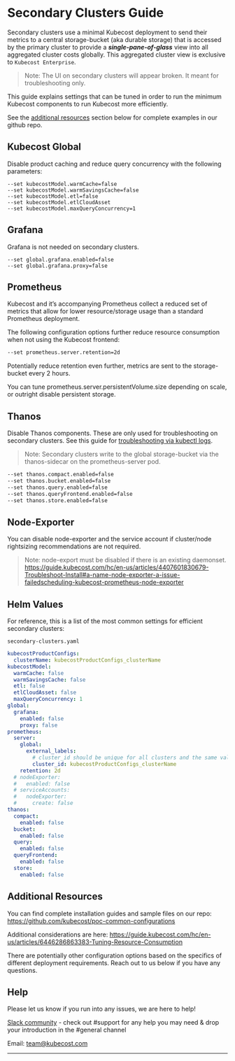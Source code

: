 Secondary Clusters Guide
===================

Secondary clusters use a minimal Kubecost deployment to send their metrics to a central storage-bucket (aka durable storage) that is accessed by the primary cluster to provide a ___single-pane-of-glass___ view into all aggregated cluster costs globally. This aggregated cluster view is exclusive to `Kubecost Enterprise`.

> Note: The UI on secondary clusters will appear broken. It meant for troubleshooting only.

This guide explains settings that can be tuned in order to run the minimum Kubecost components to run Kubecost more efficiently. 

See the <a href="https://guide.kubecost.com/hc/en-us/articles/4423256582551-Kubecost-Secondary-Clusters#additional-resources">additional resources</a> section below for complete examples in our github repo.

## Kubecost Global

Disable product caching and reduce query concurrency with the following parameters:

```
--set kubecostModel.warmCache=false
--set kubecostModel.warmSavingsCache=false
--set kubecostModel.etl=false
--set kubecostModel.etlCloudAsset
--set kubecostModel.maxQueryConcurrency=1
```

## Grafana

Grafana is not needed on secondary clusters.

```
--set global.grafana.enabled=false
--set global.grafana.proxy=false
```

## Prometheus

Kubecost and it’s accompanying Prometheus collect a reduced set of metrics that allow for lower resource/storage usage than a standard Prometheus deployment.

The following configuration options further reduce resource consumption when not using the Kubecost frontend:

```sh
--set prometheus.server.retention=2d
```

Potentially reduce retention even further, metrics are sent to the storage-bucket every 2 hours.

You can tune prometheus.server.persistentVolume.size depending on scale, or outright disable persistent storage.

## Thanos

Disable Thanos components. These are only used for troubleshooting on secondary clusters. See this guide for [troubleshooting via kubectl logs](https://guide.kubecost.com/hc/en-us/articles/4407595964695-Long-Term-Storage#troubleshooting).

> Note: Secondary clusters write to the global storage-bucket via the thanos-sidecar on the prometheus-server pod.

```sh
--set thanos.compact.enabled=false
--set thanos.bucket.enabled=false
--set thanos.query.enabled=false
--set thanos.queryFrontend.enabled=false
--set thanos.store.enabled=false
```

## Node-Exporter

You can disable node-exporter and the service account if cluster/node rightsizing recommendations are not required.

> Note: node-export must be disabled if there is an existing daemonset.<br>
> <https://guide.kubecost.com/hc/en-us/articles/4407601830679-Troubleshoot-Install#a-name-node-exporter-a-issue-failedscheduling-kubecost-prometheus-node-exporter>

## Helm Values

For reference, this is a list of the most common settings for efficient secondary clusters:

`secondary-clusters.yaml`
```yaml
kubecostProductConfigs:
  clusterName: kubecostProductConfigs_clusterName
kubecostModel:
  warmCache: false
  warmSavingsCache: false
  etl: false
  etlCloudAsset: false
  maxQueryConcurrency: 1
global:
  grafana:
    enabled: false
    proxy: false
prometheus:
  server:
    global:
      external_labels:
        # cluster_id should be unique for all clusters and the same value as .kubecostProductConfigs.clusterName
        cluster_id: kubecostProductConfigs_clusterName
    retention: 2d
  # nodeExporter:
  #   enabled: false
  # serviceAccounts:
  #   nodeExporter:
  #     create: false
thanos:
  compact:
    enabled: false
  bucket:
    enabled: false
  query:
    enabled: false
  queryFrontend:
    enabled: false
  store:
    enabled: false
```

## Additional Resources

You can find complete installation guides and sample files on our repo:
<https://github.com/kubecost/poc-common-configurations>

Additional considerations are here: <https://guide.kubecost.com/hc/en-us/articles/6446286863383-Tuning-Resource-Consumption>

There are potentially other configuration options based on the specifics of different deployment requirements. Reach out to us below if you have any questions.

## Help
<a name="help"></a>
Please let us know if you run into any issues, we are here to help!

[Slack community](https://join.slack.com/t/kubecost/shared_invite/zt-1dz4a0bb4-InvSsHr9SQsT_D5PBle2rw) - check out #support for any help you may need & drop your introduction in the #general channel

Email: <team@kubecost.com>

---


<!--- {"article":"4423256582551","section":"4402815636375","permissiongroup":"1500001277122"} --->
